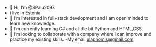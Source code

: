 - 👋 Hi, I’m @SPalu2097.
- i live in Estonia. 
- 👀 I’m interested in full+stack development and I am open minded to learn new knowledge.
- 🌱 I’m currently learning C# and a little bit Python and HTML,CSS.
- 💞️ I’m looking to collaborate with a company where I can improve and practice my existing skills.
-My email ulapnomis@gmail.com 
